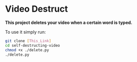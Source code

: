 # Video Destruct #
**This project deletes your video when a certain word is typed.**


To use it simply run:


```Bash
git clone [This_Link]
cd self-destructing-video
chmod +x ./delete.py
./delete.py
```
